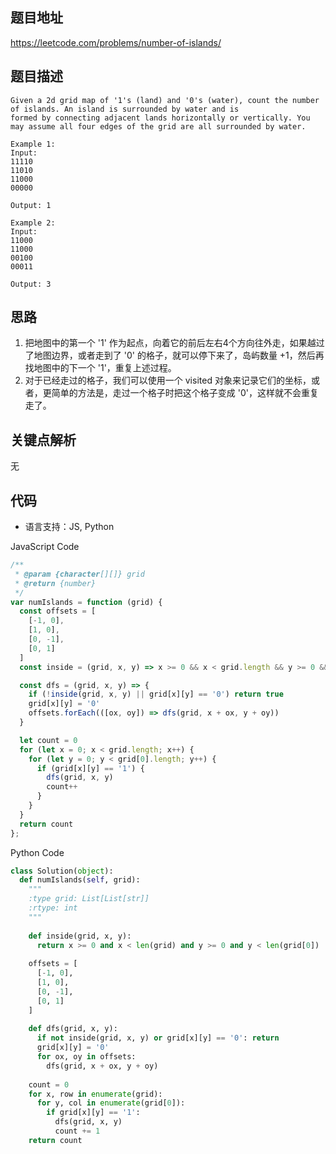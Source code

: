 ## 题目地址
https://leetcode.com/problems/number-of-islands/

## 题目描述
```
Given a 2d grid map of '1's (land) and '0's (water), count the number of islands. An island is surrounded by water and is 
formed by connecting adjacent lands horizontally or vertically. You may assume all four edges of the grid are all surrounded by water.

Example 1:
Input:
11110
11010
11000
00000

Output: 1

Example 2:
Input:
11000
11000
00100
00011

Output: 3
```

## 思路

1. 把地图中的第一个 '1' 作为起点，向着它的前后左右4个方向往外走，如果越过了地图边界，或者走到了 '0' 的格子，就可以停下来了，岛屿数量 +1，然后再找地图中的下一个 '1'，重复上述过程。
2. 对于已经走过的格子，我们可以使用一个 visited 对象来记录它们的坐标，或者，更简单的方法是，走过一个格子时把这个格子变成 '0'，这样就不会重复走了。

## 关键点解析

无

## 代码

* 语言支持：JS, Python

JavaScript Code
```js
/**
 * @param {character[][]} grid
 * @return {number}
 */
var numIslands = function (grid) {
  const offsets = [
    [-1, 0],
    [1, 0],
    [0, -1],
    [0, 1]
  ]
  const inside = (grid, x, y) => x >= 0 && x < grid.length && y >= 0 && y < grid[0].length

  const dfs = (grid, x, y) => {
    if (!inside(grid, x, y) || grid[x][y] == '0') return true
    grid[x][y] = '0'
    offsets.forEach(([ox, oy]) => dfs(grid, x + ox, y + oy))
  }

  let count = 0
  for (let x = 0; x < grid.length; x++) {
    for (let y = 0; y < grid[0].length; y++) {
      if (grid[x][y] == '1') {
        dfs(grid, x, y)
        count++
      }
    }
  }
  return count
};
```

Python Code
```py
class Solution(object):
  def numIslands(self, grid):
    """
    :type grid: List[List[str]]
    :rtype: int
    """
    
    def inside(grid, x, y):
      return x >= 0 and x < len(grid) and y >= 0 and y < len(grid[0])
    
    offsets = [
      [-1, 0],
      [1, 0],
      [0, -1],
      [0, 1]
    ]
    
    def dfs(grid, x, y):
      if not inside(grid, x, y) or grid[x][y] == '0': return
      grid[x][y] = '0'
      for ox, oy in offsets:
        dfs(grid, x + ox, y + oy)
    
    count = 0
    for x, row in enumerate(grid):
      for y, col in enumerate(grid[0]):
        if grid[x][y] == '1':
          dfs(grid, x, y)
          count += 1
    return count
```
